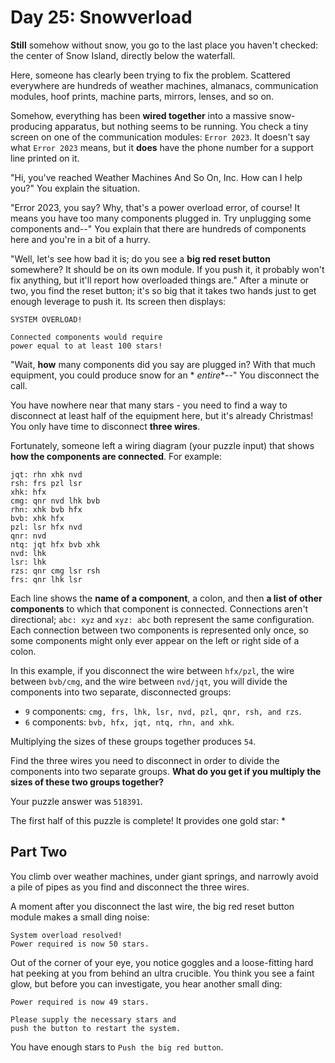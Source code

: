 # Day 25: Snowverload

**Still** somehow without snow, you go to the last place you haven't checked: the center of Snow Island, directly below
the waterfall.

Here, someone has clearly been trying to fix the problem. Scattered everywhere are hundreds of weather machines,
almanacs, communication modules, hoof prints, machine parts, mirrors, lenses, and so on.

Somehow, everything has been **wired together** into a massive snow-producing apparatus, but nothing seems to be
running. You check a tiny screen on one of the communication modules: `Error 2023`. It doesn't say what `Error 2023`
means, but it **does** have the phone number for a support line printed on it.

"Hi, you've reached Weather Machines And So On, Inc. How can I help you?" You explain the situation.

"Error 2023, you say? Why, that's a power overload error, of course! It means you have too many components plugged in.
Try unplugging some components and--" You explain that there are hundreds of components here and you're in a bit of a
hurry.

"Well, let's see how bad it is; do you see a **big red reset button** somewhere? It should be on its own module. If you
push it, it probably won't fix anything, but it'll report how overloaded things are." After a minute or two, you find
the reset button; it's so big that it takes two hands just to get enough leverage to push it. Its screen then displays:

```
SYSTEM OVERLOAD!

Connected components would require
power equal to at least 100 stars!
```

"Wait, **how** many components did you say are plugged in? With that much equipment, you could produce snow for an *
*entire**--" You disconnect the call.

You have nowhere near that many stars - you need to find a way to disconnect at least half of the equipment here, but
it's already Christmas! You only have time to disconnect **three wires**.

Fortunately, someone left a wiring diagram (your puzzle input) that shows **how the components are connected**. For
example:

```
jqt: rhn xhk nvd
rsh: frs pzl lsr
xhk: hfx
cmg: qnr nvd lhk bvb
rhn: xhk bvb hfx
bvb: xhk hfx
pzl: lsr hfx nvd
qnr: nvd
ntq: jqt hfx bvb xhk
nvd: lhk
lsr: lhk
rzs: qnr cmg lsr rsh
frs: qnr lhk lsr
```

Each line shows the **name of a component**, a colon, and then **a list of other components** to which that component is
connected. Connections aren't directional; `abc: xyz` and `xyz: abc` both represent the same configuration. Each
connection between two components is represented only once, so some components might only ever appear on the left or
right side of a colon.

In this example, if you disconnect the wire between `hfx/pzl`, the wire between `bvb/cmg`, and the wire
between `nvd/jqt`, you will divide the components into two separate, disconnected groups:

- `9` components: `cmg, frs, lhk, lsr, nvd, pzl, qnr, rsh, and rzs`.
- `6` components: `bvb, hfx, jqt, ntq, rhn, and xhk`.

Multiplying the sizes of these groups together produces `54`.

Find the three wires you need to disconnect in order to divide the components into two separate groups. **What do you
get if you multiply the sizes of these two groups together?**

Your puzzle answer was `518391`.

The first half of this puzzle is complete! It provides one gold star: *

## Part Two

You climb over weather machines, under giant springs, and narrowly avoid a pile of pipes as you find and disconnect the
three wires.

A moment after you disconnect the last wire, the big red reset button module makes a small ding noise:

```
System overload resolved!
Power required is now 50 stars.
```

Out of the corner of your eye, you notice goggles and a loose-fitting hard hat peeking at you from behind an ultra
crucible. You think you see a faint glow, but before you can investigate, you hear another small ding:

```
Power required is now 49 stars.

Please supply the necessary stars and
push the button to restart the system.
```

You have enough stars to `Push the big red button`.

